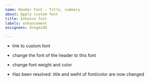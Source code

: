 ```yaml
---
name: Header Font - Title, summary
about: Apply custom font
title: Enhance font
labels: enhancement
assignees: dregmi08

---
```


- link to custom font
- change the font of the header to this font
- change font weight and color

- Has been resolved: title and weiht of font/color are now changed
